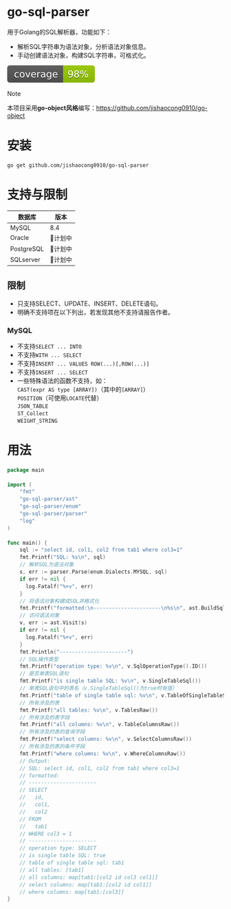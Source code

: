 # go-sql-parser

用于Golang的SQL解析器，功能如下：

* 解析SQL字符串为语法对象，分析语法对象信息。
* 手动创建语法对象，构建SQL字符串，可格式化。

![coverage](https://raw.githubusercontent.com/jishaocong0910/go-sql-parser/b6780c369b7ba1c19d37d570893503172bbeaf3a/.badges/main/coverage.svg)

> [!NOTE]
>
> 本项目采用**go-object风格**编写：https://github.com/jishaocong0910/go-object

# 安装

```shell
go get github.com/jishaocong0910/go-sql-parser
```

# 支持与限制

| 数据库        | 版本    |
|------------|-------|
| MySQL      | 8.4   |
| Oracle     | 🚧计划中 |
| PostgreSQL | 🚧计划中 |
| SQLserver  | 🚧计划中 |

## 限制

* 只支持SELECT、UPDATE、INSERT、DELETE语句。
* 明确不支持项在以下列出，若发现其他不支持请报告作者。

### MySQL

* 不支持`SELECT ... INTO `
* 不支持`WITH ... SELECT`
* 不支持`INSERT ... VALUES ROW(...)[,ROW(...)]`
* 不支持`INSERT ... SELECT`
* 一些特殊语法的函数不支持，如：</br>
  `CAST(expr AS type [ARRAY])`（其中的`[ARRAY]`）</br>
  `POSITION`（可使用`LOCATE`代替）</br>
  `JSON_TABLE`</br>
  `ST_Collect`</br>
  `WEIGHT_STRING`</br>

# 用法

```go
package main

import (
    "fmt"
    "go-sql-parser/ast"
    "go-sql-parser/enum"
    "go-sql-parser/parser"
    "log"
)

func main() {
    sql := "select id, col1, col2 from tab1 where col3=1"
    fmt.Printf("SQL: %s\n", sql)
    // 解析SQL为语法对象
    s, err := parser.Parse(enum.Dialects.MYSQL, sql)
    if err != nil {
      log.Fatalf("%+v", err)
    }
    // 将语法对象构建成SQL并格式化
    fmt.Printf("formatted:\n----------------------\n%s\n", ast.BuildSql(s, true))
    // 访问语法对象
    v, err := ast.Visit(s)
    if err != nil {
      log.Fatalf("%+v", err)
    }
    fmt.Println("----------------------")
    // SQL操作类型
    fmt.Printf("operation type: %v\n", v.SqlOperationType().ID())
    // 是否单表SQL语句
    fmt.Printf("is single table SQL: %v\n", v.SingleTableSql())
    // 单表SQL语句中的表名（v.SingleTableSql()为true时有值）
    fmt.Printf("table of single table sql: %v\n", v.TableOfSingleTableSql())
    // 所有涉及的表
    fmt.Printf("all tables: %v\n", v.TablesRaw())
    // 所有涉及的表字段
    fmt.Printf("all columns: %v\n", v.TableColumnsRaw())
    // 所有涉及的表的查询字段
    fmt.Printf("select columns: %v\n", v.SelectColumnsRaw())
    // 所有涉及的表的条件字段
    fmt.Printf("where columns: %v\n", v.WhereColumnsRaw())
    // Output:
    // SQL: select id, col1, col2 from tab1 where col3=1
    // formatted:
    // ----------------------
    // SELECT
    //   id,
    //   col1,
    //   col2
    // FROM
    //   tab1
    // WHERE col3 = 1
    // ----------------------
    // operation type: SELECT
    // is single table SQL: true
    // table of single table sql: tab1
    // all tables: [tab1]
    // all columns: map[tab1:[col2 id col3 col1]]
    // select columns: map[tab1:[col2 id col1]]
    // where columns: map[tab1:[col3]]
}
```
















